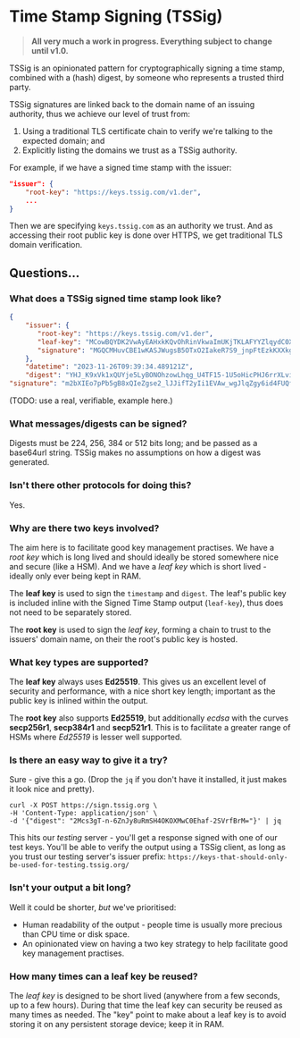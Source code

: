 
# Time Stamp Signing (TSSig)

> **All very much a work in progress.  Everything subject to change until v1.0.**

TSSig is an opinionated pattern for cryptographically signing a time stamp, combined with  a (hash) digest, by someone who represents a trusted third party.

TSSig signatures are linked back to the domain name of an issuing authority, thus we achieve  our level of trust from:
1. Using a traditional TLS certificate chain to verify we're talking to the expected domain; and
2. Explicitly listing the domains we trust as a TSSig authority.

For example, if we have a signed time stamp with the issuer:
```json  
"issuer": {    
    "root-key": "https://keys.tssig.com/v1.der",    
    ...  
}  
```  
Then we are specifying `keys.tssig.com` as an authority we trust. And as accessing their root public key is done over HTTPS, we get traditional TLS domain verification.

## Questions...

### What does a TSSig signed time stamp look like?
```json  
{    
    "issuer": {    
       "root-key": "https://keys.tssig.com/v1.der",    
       "leaf-key": "MCowBQYDK2VwAyEAHxkKQvOhRinVkwaImUKjTKLAFYYZlqydC0XtWs7P_54=",    
       "signature": "MGQCMHuvCBE1wKASJWugsB5OTxO2IakeR7S9_jnpFtEzkKXXkgh1lLeVuR9zAO8uqD_-HgIwYuCutPd9E5Jxye94_jhbZ_KD9jmEydIk_Vt25ovrlU3kVx8PNM_uaPeMs_6-FS6S"    
    },    
    "datetime": "2023-11-26T09:39:34.489121Z",    
    "digest": "YHJ_K9xVk1xQUYje5LyBONOhzowLhqg_U4TF15-1U5oHicPHJ6rrXLviIBhtvjIS",    
"signature": "m2bXIEo7pPb5gB8xQIeZgse2_lJJifT2yIi1EVAw_wgJlqZgy6id4FUQfKgwRkmQzmAHRdw7bUtzUeamW1ZiDw==" }  
```  
(TODO: use a real, verifiable, example here.)

### What messages/digests can be signed?
Digests must be 224, 256, 384 or 512 bits long; and be passed as a base64url string. TSSig makes no assumptions on how a digest was generated.

### Isn't there other protocols for doing this?
Yes.

### Why are there two keys involved?
The aim here is to facilitate good key management practises. We have a *root key* which is long lived and should ideally be stored somewhere nice and secure (like a HSM). And we have a *leaf key* which is short lived - ideally only ever being kept in RAM.

The **leaf key** is used to sign the `timestamp` and `digest`. The leaf's public key is included inline with the Signed Time Stamp output (`leaf-key`), thus does not need to be separately stored.

The **root key** is used to sign the *leaf key*, forming a chain to trust to the issuers' domain name, on their the root's public key is hosted.

### What key types are supported?

The **leaf key** always uses **Ed25519**. This gives us an excellent level of security and performance, with a nice short key length; important as the public key is inlined within the output.

The **root key** also supports **Ed25519**, but additionally  *ecdsa* with the curves **secp256r1**, **secp384r1** and **secp521r1**. This is to facilitate a greater range of HSMs where *Ed25519* is lesser well supported.

### Is there an easy way to give it a try?
Sure - give this a go. (Drop the `jq` if you don't have it installed, it just makes it look nice and pretty).
```shell  
curl -X POST https://sign.tssig.org \
-H 'Content-Type: application/json' \
-d '{"digest": "2Mcs3gT-n-6ZnJy8uRmSH4OKOXMwC0Ehaf-2SVrfBrM="}' | jq
```  
This hits our *testing* server - you'll get a response signed with one of our test keys. You'll be able to verify the output using a TSSig client, as long as you trust our testing server's issuer prefix: `https://keys-that-should-only-be-used-for-testing.tssig.org/`

### Isn't your output a bit long?
Well it could be shorter, *but* we've prioritised:
- Human readability of the output - people time is usually more precious than CPU time or disk space.
- An opinionated view on having a two key strategy to help facilitate good key management practises.

### How many times can a leaf key be reused?
The *leaf key* is designed to be short lived (anywhere from a few seconds, up to a few hours). During that time the leaf key can security be reused as many times as needed. The "key" point to make about a leaf key is to avoid storing it on any persistent storage device; keep it in RAM.
